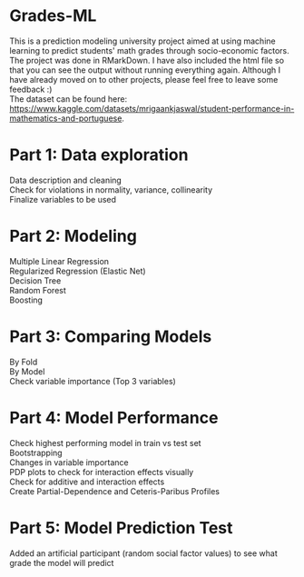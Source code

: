 # Grades-ML
This is a prediction modeling university project aimed at using machine learning to predict students' math grades through socio-economic factors. The project was done in RMarkDown. I have also included the html file so that you can see the output without running everything again. Although I have already moved on to other projects, please feel free to leave some feedback :) <br />
The dataset can be found here: https://www.kaggle.com/datasets/mrigaankjaswal/student-performance-in-mathematics-and-portuguese.

# Part 1: Data exploration
  Data description and cleaning <br />
  Check for violations in normality, variance, collinearity <br />
  Finalize variables to be used <br />

# Part 2: Modeling
  Multiple Linear Regression <br />
  Regularized Regression (Elastic Net) <br />
  Decision Tree <br />
  Random Forest <br />
  Boosting <br />

# Part 3: Comparing Models
  By Fold <br />
  By Model <br />
  Check variable importance (Top 3 variables) <br />

# Part 4: Model Performance
  Check highest performing model in train vs test set <br />
  Bootstrapping <br />
  Changes in variable importance <br />
  PDP plots to check for interaction effects visually <br />
  Check for additive and interaction effects <br />
  Create Partial-Dependence and Ceteris-Paribus Profiles <br />

# Part 5: Model Prediction Test
  Added an artificial participant (random social factor values) to see what grade the model will predict
  
